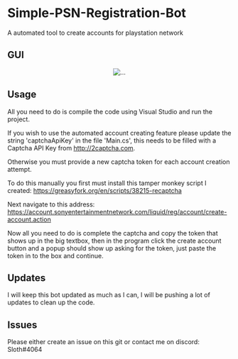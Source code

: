 # Simple-PSN-Registration-Bot
A automated tool to create accounts for playstation network

## GUI
<p align="center">
<img alt="..." src="https://i.imgur.com/BidCLWz.png" />
</p>

## Usage
All you need to do is compile the code using Visual Studio and run the project.

If you wish to use the automated account creating feature please update the string 'captchaApiKey' in the file 'Main.cs', this needs to be filled with a Captcha API Key from http://2captcha.com.

Otherwise you must provide a new captcha token for each account creation attempt.

To do this manually you first must install this tamper monkey script I created: https://greasyfork.org/en/scripts/38215-recaptcha

Next navigate to this address: https://account.sonyentertainmentnetwork.com/liquid/reg/account/create-account.action

Now all you need to do is complete the captcha and copy the token that shows up in the big textbox, then in the program click the create account button and a popup should show up asking for the token, just paste the token in to the box and continue.

## Updates
I will keep this bot updated as much as I can, I will be pushing a lot of updates to clean up the code.

## Issues
Please either create an issue on this git or contact me on discord: Sloth#4064
